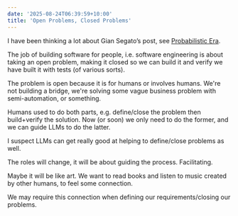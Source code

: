 ```yaml
---
date: '2025-08-24T06:39:59+10:00'
title: 'Open Problems, Closed Problems'
---
```


I have been thinking a lot about Gian Segato’s post, see [Probabilistic Era](/blog/posts/probabilistic-era/).

The job of building software for people, i.e. software engineering is about taking an open problem, making it closed so we can build it and verify we have built it with tests (of various sorts).

The problem is open because it is for humans or involves humans. We're not building a bridge, we're solving some vague business problem with semi-automation, or something.

Humans used to do both parts, e.g. define/close the problem then build+verify the solution. Now (or soon) we only need to do the former, and we can guide LLMs to do the latter.

I suspect LLMs can get really good at helping to define/close problems as well.

The roles will change, it will be about guiding the process. Facilitating.

Maybe it will be like art. We want to read books and listen to music created by other humans, to feel some connection.

We may require this connection when defining our requirements/closing our problems.
